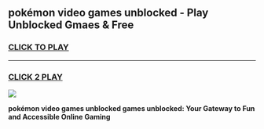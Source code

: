 
## pokémon video games unblocked - Play Unblocked Gmaes & Free
<h3>
<a href="https://premium.freeplayer.one?title=pokémon_video_games_unblocked&ref=20F">CLICK TO PLAY</a></h3>
<hr>

<h3>
<a href="https://premium.freeplayer.one?title=pokémon_video_games_unblocked&ref=20F">CLICK 2 PLAY</a>
  
</h3>

<a href="https://premium.freeplayer.one?title=pokémon_video_games_unblocked&ref=20F/"><img src="https://clearcache.store/games.png"></a>


**pokémon video games unblocked games unblocked: Your Gateway to Fun and Accessible Online Gaming**
